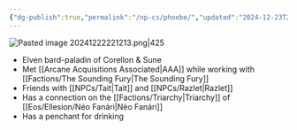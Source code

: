 ```yaml
---
{"dg-publish":true,"permalink":"/np-cs/phoebe/","updated":"2024-12-23T22:48:22.334-05:00"}
---
```


![Pasted image 20241222221213.png|425](/img/user/Images/Pasted%20image%2020241222221213.png)
- Elven bard-paladin of Corellon & Sune
- Met [[Arcane Acquisitions Associated\|AAA]] while working with [[Factions/The Sounding Fury\|The Sounding Fury]]
- Friends with [[NPCs/Tait\|Tait]] and [[NPCs/Razlet\|Razlet]]
- Has a connection on the [[Factions/Triarchy\|Triarchy]] of [[Eos/Ellesion/Néo Fanári\|Néo Fanári]]
- Has a penchant for drinking
